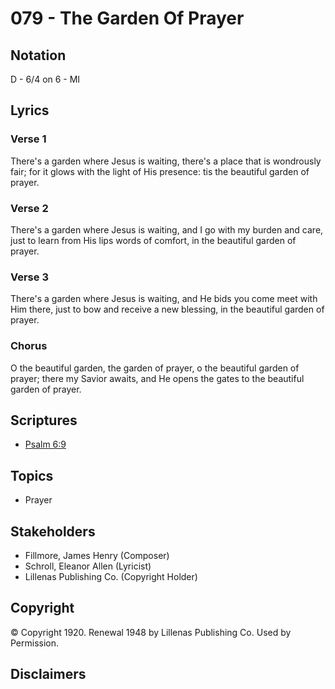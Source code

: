 # 079 - The Garden Of Prayer

## Notation

D - 6/4 on 6 - MI

## Lyrics

### Verse 1

There's a garden where Jesus is waiting, there's a place that is wondrously fair; for it glows with the light of His presence: tis the beautiful garden of prayer.

### Verse 2

There's a garden where Jesus is waiting, and I go with my burden and care, just to learn from His lips words of comfort, in the beautiful garden of prayer.

### Verse 3

There's a garden where Jesus is waiting, and He bids you come meet with Him there, just to bow and receive a new blessing, in the beautiful garden of prayer.

### Chorus

O the beautiful garden, the garden of prayer, o the beautiful garden of prayer; there my Savior awaits, and He opens the gates to the beautiful garden of prayer.


## Scriptures

- [Psalm 6:9](https://www.biblegateway.com/passage/?search=Psalm%206%3A9)

## Topics

- Prayer

## Stakeholders

- Fillmore, James Henry (Composer)
- Schroll, Eleanor Allen (Lyricist)
- Lillenas Publishing Co. (Copyright Holder)

## Copyright

© Copyright 1920. Renewal 1948 by Lillenas Publishing Co. Used by Permission.


## Disclaimers


